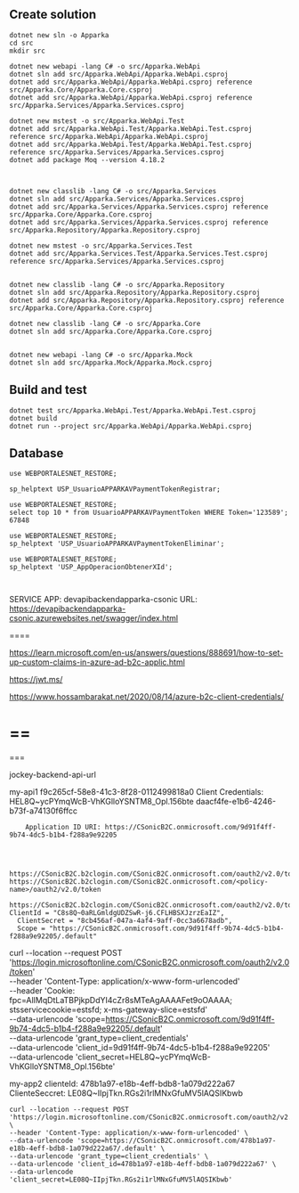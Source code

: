 ## Create solution
```
dotnet new sln -o Apparka
cd src
mkdir src

dotnet new webapi -lang C# -o src/Apparka.WebApi
dotnet sln add src/Apparka.WebApi/Apparka.WebApi.csproj
dotnet add src/Apparka.WebApi/Apparka.WebApi.csproj reference src/Apparka.Core/Apparka.Core.csproj
dotnet add src/Apparka.WebApi/Apparka.WebApi.csproj reference src/Apparka.Services/Apparka.Services.csproj

dotnet new mstest -o src/Apparka.WebApi.Test
dotnet add src/Apparka.WebApi.Test/Apparka.WebApi.Test.csproj reference src/Apparka.WebApi/Apparka.WebApi.csproj
dotnet add src/Apparka.WebApi.Test/Apparka.WebApi.Test.csproj reference src/Apparka.Services/Apparka.Services.csproj
dotnet add package Moq --version 4.18.2



dotnet new classlib -lang C# -o src/Apparka.Services
dotnet sln add src/Apparka.Services/Apparka.Services.csproj
dotnet add src/Apparka.Services/Apparka.Services.csproj reference src/Apparka.Core/Apparka.Core.csproj
dotnet add src/Apparka.Services/Apparka.Services.csproj reference src/Apparka.Repository/Apparka.Repository.csproj

dotnet new mstest -o src/Apparka.Services.Test
dotnet add src/Apparka.Services.Test/Apparka.Services.Test.csproj reference src/Apparka.Services/Apparka.Services.csproj


dotnet new classlib -lang C# -o src/Apparka.Repository
dotnet sln add src/Apparka.Repository/Apparka.Repository.csproj
dotnet add src/Apparka.Repository/Apparka.Repository.csproj reference src/Apparka.Core/Apparka.Core.csproj

dotnet new classlib -lang C# -o src/Apparka.Core
dotnet sln add src/Apparka.Core/Apparka.Core.csproj


dotnet new webapi -lang C# -o src/Apparka.Mock
dotnet sln add src/Apparka.Mock/Apparka.Mock.csproj

```


## Build and test
```
dotnet test src/Apparka.WebApi.Test/Apparka.WebApi.Test.csproj
dotnet build
dotnet run --project src/Apparka.WebApi/Apparka.WebApi.csproj
```


## Database
```
use WEBPORTALESNET_RESTORE;

sp_helptext USP_UsuarioAPPARKAVPaymentTokenRegistrar;

use WEBPORTALESNET_RESTORE;
select top 10 * from UsuarioAPPARKAVPaymentToken WHERE Token='123589';    
67848

use WEBPORTALESNET_RESTORE;
sp_helptext 'USP_UsuarioAPPARKAVPaymentTokenEliminar';

use WEBPORTALESNET_RESTORE;
sp_helptext 'USP_AppOperacionObtenerXId';



```

SERVICE APP: devapibackendapparka-csonic
URL: https://devapibackendapparka-csonic.azurewebsites.net/swagger/index.html

====

https://learn.microsoft.com/en-us/answers/questions/888691/how-to-set-up-custom-claims-in-azure-ad-b2c-applic.html

https://jwt.ms/

https://www.hossambarakat.net/2020/08/14/azure-b2c-client-credentials/

==
<fragment>
	<validate-jwt header-name="Authorization" failed-validation-httpcode="401" failed-validation-error-message="Unauthorized. Access token is missing or invalid." require-expiration-time="true" require-signed-tokens="true" clock-skew="300">
		<openid-config url="https://login.microsoftonline.com/e78d9f1d-6369-43fb-90cc-3415db922125/v2.0/.well-known/openid-configuration" />
	</validate-jwt>
</fragment>
===


<fragment>
	<validate-jwt header-name="Authorization" failed-validation-httpcode="401" failed-validation-error-message="Unauthorized. Access token is missing or invalid." require-expiration-time="true" require-signed-tokens="true" clock-skew="300">
		<openid-config url="https://login.microsoftonline.com/e78d9f1d-6369-43fb-90cc-3415db922125/v2.0/.well-known/openid-configuration" />
	</validate-jwt>
</fragment>

===

jockey-backend-api-url

<fragment>
	<set-backend-service backend-id="aparka-api-dev-backend" />
</fragment>


<policies>
    <inbound>
        <set-backend-service base-url="aparka-api-dev-backend" />
        <base />
    </inbound>
    <outbound>
        <base />
    </outbound>
</policies>




my-api1
    f9c265cf-58e8-41c3-8f28-0112499818a0
    Client Credentials:
        HEL8Q~ycPYmqWcB-VhKGlloYSNTM8_Opl.156bte
        daacf4fe-e1b6-4246-b73f-a74130f6ffcc

        Application ID URI: https://CSonicB2C.onmicrosoft.com/9d91f4ff-9b74-4dc5-b1b4-f288a9e92205

    


    https://CSonicB2C.b2clogin.com/CSonicB2C.onmicrosoft.com/oauth2/v2.0/token
    https://CSonicB2C.b2clogin.com/CSonicB2C.onmicrosoft.com/<policy-name>/oauth2/v2.0/token

    https://CSonicB2C.b2clogin.com/CSonicB2C.onmicrosoft.com/oauth2/v2.0/token
    ClientId = "C8s8Q~0aRLGmldgUDZSwR-j6.CFLHBSXJzrzEaIZ",
      ClientSecret = "8cb456af-047a-4af4-9aff-0cc3a6678adb",
      Scope = "https://CSonicB2C.onmicrosoft.com/9d91f4ff-9b74-4dc5-b1b4-f288a9e92205/.default"

curl --location --request POST 'https://login.microsoftonline.com/CSonicB2C.onmicrosoft.com/oauth2/v2.0/token' \
    --header 'Content-Type: application/x-www-form-urlencoded' \
    --header 'Cookie: fpc=AlIMqDtLaTBPjkpDdYI4cZr8sMTeAgAAAAFet9oOAAAA; stsservicecookie=estsfd; x-ms-gateway-slice=estsfd' \
    --data-urlencode 'scope=https://CSonicB2C.onmicrosoft.com/9d91f4ff-9b74-4dc5-b1b4-f288a9e92205/.default' \
    --data-urlencode 'grant_type=client_credentials' \
    --data-urlencode 'client_id=9d91f4ff-9b74-4dc5-b1b4-f288a9e92205' \
    --data-urlencode 'client_secret=HEL8Q~ycPYmqWcB-VhKGlloYSNTM8_Opl.156bte'


my-app2
    clienteId: 478b1a97-e18b-4eff-bdb8-1a079d222a67
    ClienteSeccret: LE08Q~IIpjTkn.RGs2i1rlMNxGfuMV5lAQSIKbwb

    curl --location --request POST 'https://login.microsoftonline.com/CSonicB2C.onmicrosoft.com/oauth2/v2.0/token' \
    --header 'Content-Type: application/x-www-form-urlencoded' \
    --data-urlencode 'scope=https://CSonicB2C.onmicrosoft.com/478b1a97-e18b-4eff-bdb8-1a079d222a67/.default' \
    --data-urlencode 'grant_type=client_credentials' \
    --data-urlencode 'client_id=478b1a97-e18b-4eff-bdb8-1a079d222a67' \
    --data-urlencode 'client_secret=LE08Q~IIpjTkn.RGs2i1rlMNxGfuMV5lAQSIKbwb'